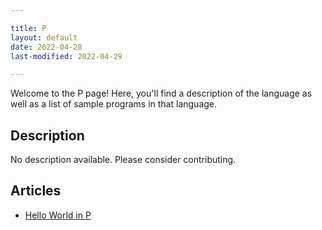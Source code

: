```yaml
---

title: P
layout: default
date: 2022-04-28
last-modified: 2022-04-29

---
```


Welcome to the P page! Here, you'll find a description of the language as well as a list of sample programs in that language.

## Description

No description available. Please consider contributing.

## Articles

- [Hello World in P](https://sampleprograms.io/projects/hello-world/p)